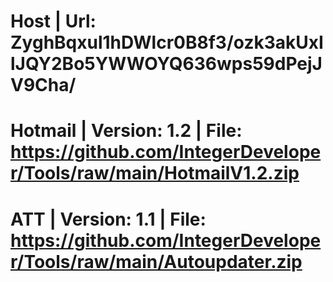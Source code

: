 # Host | Url: ZyghBqxul1hDWlcr0B8f3/ozk3akUxIlJQY2Bo5YWWOYQ636wps59dPejJV9Cha/
# Hotmail | Version: 1.2 | File: https://github.com/IntegerDeveloper/Tools/raw/main/HotmailV1.2.zip
# ATT | Version: 1.1 | File: https://github.com/IntegerDeveloper/Tools/raw/main/Autoupdater.zip
